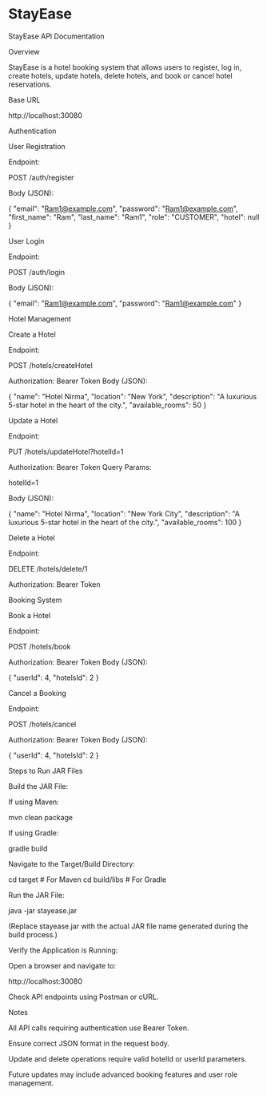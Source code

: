 # StayEase
StayEase API Documentation

Overview

StayEase is a hotel booking system that allows users to register, log in, create hotels, update hotels, delete hotels, and book or cancel hotel reservations.

Base URL

http://localhost:30080

Authentication

User Registration

Endpoint:

POST /auth/register

Body (JSON):

{
  "email": "Ram1@example.com",
  "password": "Ram1@example.com",
  "first_name": "Ram",
  "last_name": "Ram1",
  "role": "CUSTOMER",
  "hotel": null
}

User Login

Endpoint:

POST /auth/login

Body (JSON):

{
  "email": "Ram1@example.com",
  "password": "Ram1@example.com"
}

Hotel Management

Create a Hotel

Endpoint:

POST /hotels/createHotel

Authorization: Bearer Token
Body (JSON):

{
  "name": "Hotel Nirma",
  "location": "New York",
  "description": "A luxurious 5-star hotel in the heart of the city.",
  "available_rooms": 50
}

Update a Hotel

Endpoint:

PUT /hotels/updateHotel?hotelId=1

Authorization: Bearer Token
Query Params:

hotelId=1

Body (JSON):

{
  "name": "Hotel Nirma",
  "location": "New York City",
  "description": "A luxurious 5-star hotel in the heart of the city.",
  "available_rooms": 100
}

Delete a Hotel

Endpoint:

DELETE /hotels/delete/1

Authorization: Bearer Token

Booking System

Book a Hotel

Endpoint:

POST /hotels/book

Authorization: Bearer Token
Body (JSON):

{
  "userId": 4,
  "hotelsId": 2
}

Cancel a Booking

Endpoint:

POST /hotels/cancel

Authorization: Bearer Token
Body (JSON):

{
  "userId": 4,
  "hotelsId": 2
}

Steps to Run JAR Files

Build the JAR File:

If using Maven:

mvn clean package

If using Gradle:

gradle build

Navigate to the Target/Build Directory:

cd target  # For Maven
cd build/libs  # For Gradle

Run the JAR File:

java -jar stayease.jar

(Replace stayease.jar with the actual JAR file name generated during the build process.)

Verify the Application is Running:

Open a browser and navigate to:

http://localhost:30080

Check API endpoints using Postman or cURL.

Notes

All API calls requiring authentication use Bearer Token.

Ensure correct JSON format in the request body.

Update and delete operations require valid hotelId or userId parameters.

Future updates may include advanced booking features and user role management.
